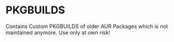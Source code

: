 # PKGBUILDS
Contains Custom PKGBUILDS of older AUR Packages which is not maintained anymore. Use only at own risk!
